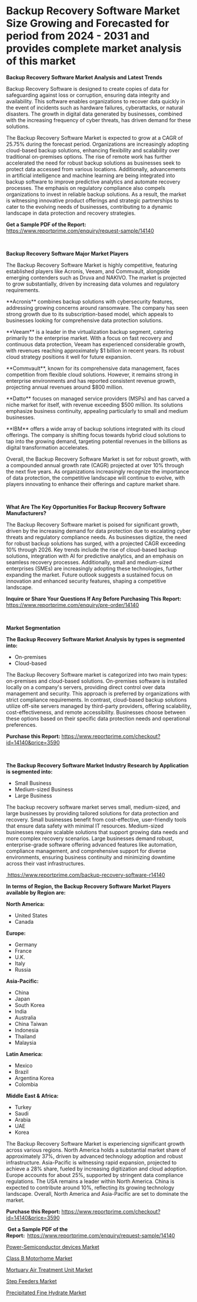<p><h1>Backup Recovery Software Market Size Growing and Forecasted for period from 2024 - 2031 and provides complete market analysis of this market</h1></p><p><strong>Backup Recovery Software Market Analysis and Latest Trends</strong></p>
<p><p>Backup Recovery Software is designed to create copies of data for safeguarding against loss or corruption, ensuring data integrity and availability. This software enables organizations to recover data quickly in the event of incidents such as hardware failures, cyberattacks, or natural disasters. The growth in digital data generated by businesses, combined with the increasing frequency of cyber threats, has driven demand for these solutions.</p><p>The Backup Recovery Software Market is expected to grow at a CAGR of 25.75% during the forecast period. Organizations are increasingly adopting cloud-based backup solutions, enhancing flexibility and scalability over traditional on-premises options. The rise of remote work has further accelerated the need for robust backup solutions as businesses seek to protect data accessed from various locations. Additionally, advancements in artificial intelligence and machine learning are being integrated into backup software to improve predictive analytics and automate recovery processes. The emphasis on regulatory compliance also compels organizations to invest in reliable backup solutions. As a result, the market is witnessing innovative product offerings and strategic partnerships to cater to the evolving needs of businesses, contributing to a dynamic landscape in data protection and recovery strategies.</p></p>
<p><strong>Get a Sample PDF of the Report:&nbsp;</strong> <a href="https://www.reportprime.com/enquiry/request-sample/14140">https://www.reportprime.com/enquiry/request-sample/14140</a></p>
<p>&nbsp;</p>
<p><strong>Backup Recovery Software Major Market Players</strong></p>
<p><p>The Backup Recovery Software Market is highly competitive, featuring established players like Acronis, Veeam, and Commvault, alongside emerging contenders such as Druva and NAKIVO. The market is projected to grow substantially, driven by increasing data volumes and regulatory requirements.</p><p>**Acronis** combines backup solutions with cybersecurity features, addressing growing concerns around ransomware. The company has seen strong growth due to its subscription-based model, which appeals to businesses looking for comprehensive data protection solutions.</p><p>**Veeam** is a leader in the virtualization backup segment, catering primarily to the enterprise market. With a focus on fast recovery and continuous data protection, Veeam has experienced considerable growth, with revenues reaching approximately $1 billion in recent years. Its robust cloud strategy positions it well for future expansion.</p><p>**Commvault**, known for its comprehensive data management, faces competition from flexible cloud solutions. However, it remains strong in enterprise environments and has reported consistent revenue growth, projecting annual revenues around $800 million.</p><p>**Datto** focuses on managed service providers (MSPs) and has carved a niche market for itself, with revenue exceeding $500 million. Its solutions emphasize business continuity, appealing particularly to small and medium businesses.</p><p>**IBM** offers a wide array of backup solutions integrated with its cloud offerings. The company is shifting focus towards hybrid cloud solutions to tap into the growing demand, targeting potential revenues in the billions as digital transformation accelerates.</p><p>Overall, the Backup Recovery Software Market is set for robust growth, with a compounded annual growth rate (CAGR) projected at over 10% through the next five years. As organizations increasingly recognize the importance of data protection, the competitive landscape will continue to evolve, with players innovating to enhance their offerings and capture market share.</p></p>
<p>&nbsp;</p>
<p><strong>What Are The Key Opportunities For Backup Recovery Software Manufacturers?</strong></p>
<p><p>The Backup Recovery Software market is poised for significant growth, driven by the increasing demand for data protection due to escalating cyber threats and regulatory compliance needs. As businesses digitize, the need for robust backup solutions has surged, with a projected CAGR exceeding 10% through 2026. Key trends include the rise of cloud-based backup solutions, integration with AI for predictive analytics, and an emphasis on seamless recovery processes. Additionally, small and medium-sized enterprises (SMEs) are increasingly adopting these technologies, further expanding the market. Future outlook suggests a sustained focus on innovation and enhanced security features, shaping a competitive landscape.</p></p>
<p><strong>Inquire or Share Your Questions If Any Before Purchasing This Report:</strong> <a href="https://www.reportprime.com/enquiry/pre-order/14140">https://www.reportprime.com/enquiry/pre-order/14140</a></p>
<p>&nbsp;</p>
<p><strong>Market Segmentation</strong></p>
<p><strong>The Backup Recovery Software Market Analysis by types is segmented into:</strong></p>
<p><ul><li>On-premises</li><li>Cloud-based</li></ul></p>
<p><p>The Backup Recovery Software market is categorized into two main types: on-premises and cloud-based solutions. On-premises software is installed locally on a company's servers, providing direct control over data management and security. This approach is preferred by organizations with strict compliance requirements. In contrast, cloud-based backup solutions utilize off-site servers managed by third-party providers, offering scalability, cost-effectiveness, and remote accessibility. Businesses choose between these options based on their specific data protection needs and operational preferences.</p></p>
<p><strong>Purchase this Report:&nbsp;</strong><a href="https://www.reportprime.com/checkout?id=14140&price=3590">https://www.reportprime.com/checkout?id=14140&price=3590</a></p>
<p>&nbsp;</p>
<p><strong>The Backup Recovery Software Market Industry Research by Application is segmented into:</strong></p>
<p><ul><li>Small Business</li><li>Medium-sized Business</li><li>Large Business</li></ul></p>
<p><p>The backup recovery software market serves small, medium-sized, and large businesses by providing tailored solutions for data protection and recovery. Small businesses benefit from cost-effective, user-friendly tools that ensure data safety with minimal IT resources. Medium-sized businesses require scalable solutions that support growing data needs and more complex recovery scenarios. Large businesses demand robust, enterprise-grade software offering advanced features like automation, compliance management, and comprehensive support for diverse environments, ensuring business continuity and minimizing downtime across their vast infrastructures.</p></p>
<p><a href="https://www.reportprime.com/backup-recovery-software-r14140">&nbsp;https://www.reportprime.com/backup-recovery-software-r14140</a></p>
<p><strong>In terms of Region, the Backup Recovery Software Market Players available by Region are:</strong></p>
<p>
    <p> <strong> North America: </strong>
        <ul>
            <li>United States</li>
            <li>Canada</li>
        </ul>
        </p> 
    <p> <strong> Europe: </strong>
        <ul>
            <li>Germany</li>
            <li>France</li>
            <li>U.K.</li>
            <li>Italy</li>
            <li>Russia</li>
        </ul>
        </p> 
    <p> <strong> Asia-Pacific: </strong>
        <ul>
            <li>China</li>
            <li>Japan</li>
            <li>South Korea</li>
            <li>India</li>
            <li>Australia</li>
            <li>China Taiwan</li>
            <li>Indonesia</li>
            <li>Thailand</li>
            <li>Malaysia</li>
        </ul>
        </p> 
    <p> <strong> Latin America: </strong>
        <ul>
            <li>Mexico</li>
            <li>Brazil</li>
            <li>Argentina Korea</li>
            <li>Colombia</li>
        </ul>
        </p> 
    <p> <strong> Middle East & Africa: </strong>
        <ul>
            <li>Turkey</li>
            <li>Saudi</li>
            <li>Arabia</li>
            <li>UAE</li>
            <li>Korea</li>
        </ul>
    </p>
    </p>
<p><p>The Backup Recovery Software Market is experiencing significant growth across various regions. North America holds a substantial market share of approximately 37%, driven by advanced technology adoption and robust infrastructure. Asia-Pacific is witnessing rapid expansion, projected to achieve a 28% share, fueled by increasing digitization and cloud adoption. Europe accounts for about 25%, supported by stringent data compliance regulations. The USA remains a leader within North America. China is expected to contribute around 10%, reflecting its growing technology landscape. Overall, North America and Asia-Pacific are set to dominate the market.</p></p>
<p><strong>Purchase this Report: </strong><a href="https://www.reportprime.com/checkout?id=14140&price=3590">https://www.reportprime.com/checkout?id=14140&price=3590</a></p>
<p>&nbsp;<strong>Get a Sample PDF of the Report:&nbsp;&nbsp;</strong><a href="https://www.reportprime.com/enquiry/request-sample/14140">https://www.reportprime.com/enquiry/request-sample/14140</a></p>
<p><strong></strong></p>
<p><p><a href="https://medium.com/@kavonhansen2022/the-power-semiconductor-devices-market-research-report-provides-an-in-depth-and-up-to-date-a323b4931a8c">Power-Semiconductor devices Market</a></p><p><a href="https://www.linkedin.com/pulse/global-class-b-motorhome-market-focus-product-type-advanced-btpec?trackingId=wGZ%2BgRPgSl6mUceX0nwXlA%3D%3D">Class B Motorhome Market</a></p><p><a href="https://issuu.com/reportprime-2/docs/mortuary-air-treatment-unit-market-_883c9f3ddb1ba4">Mortuary Air Treatment Unit Market</a></p><p><a href="https://issuu.com/reportprime-2/docs/step-feeders-market-size-2030.pptx_33e74dba28f440">Step Feeders Market</a></p><p><a href="https://medium.com/@kavonhansen2022/the-precipitated-fine-hydrate-industry-analysis-report-offers-a-comprehensive-and-current-36a6d445891e">Precipitated Fine Hydrate Market</a></p></p>